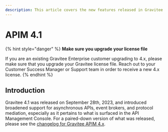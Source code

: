 ```yaml
---
description: This article covers the new features released in Gravitee API Management 4.1
---
```


# APIM 4.1

{% hint style="danger" %}
**Make sure you upgrade your license file**

If you are an existing Gravitee Enterprise customer upgrading to 4.x, please make sure that you upgrade your Gravitee license file. Reach out to your Customer Success Manager or Support team in order to receive a new 4.x license.
{% endhint %}

## Introduction

Gravitee 4.1 was released on September 28th, 2023, and introduced broadened support for asynchronous APIs, event brokers, and protocol mediation, especially as it pertains to what is surfaced in the API Management Console. For a paired-down version of what was released, please see the [changelog for Gravitee APIM 4.x](../changelogs/apim-4.0.x-changelog.md).
